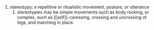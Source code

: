 1. stereotypy; a repetitive or ritualistic movement, posture, or utterance
	1. stereotypies may be simple movements such as body rocking, or complex, such as [[self]]-caressing, crossing and uncrossing of legs, and marching in place.